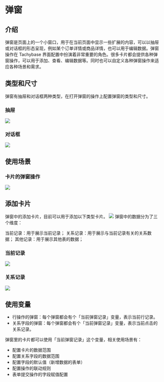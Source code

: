 # 弹窗

## 介绍

弹窗是页面上的一个小窗口，用于在当前页面中显示一些扩展的内容，可以以抽屉或对话框的形态呈现，例如某个订单详情或商品详情，也可以用于编辑数据。弹窗操作在 Tachybase 界面配置中扮演着非常重要的角色。很多卡片都会提供各种弹窗操作，可以用于添加、查看、编辑数据等。同时也可以自定义各种弹窗操作来适应各种场景和需求。

## 类型和尺寸

弹窗有抽屉和对话框两种类型，在打开弹窗的操作上配置弹窗的类型和尺寸。

### 抽屉

![](/interface/interface-current.png)

### 对话框

![](/interface/interface-modal.png)

## 使用场景

### 卡片的弹窗操作

![](/interface/interface-current.png)

## 添加卡片

弹窗中的添加卡片，目前可以用于添加以下类型卡片。
![](/interface/interface-add.png)
弹窗中的数据分为了三个维度：

当前记录：用于展示当前记录；
关系记录：用于展示与当前记录有关的关系数据；
其他记录：用于展示其他表的数据；

### 当前记录

![](/interface/interface-current.png)

### 关系记录

![](/interface/interface-relate.png)

## 使用变量

- 行操作的弹窗：每个弹窗都会有个「当前弹窗记录」变量，表示当前行记录。
- 关系字段的弹窗：每个弹窗都会有个「当前弹窗记录」变量，表示当前点击的关系记录。

弹窗里的卡片都可以使用「当前弹窗记录」这个变量，相关使用场景有：

- 配置卡片的数据范围
- 配置关系字段的数据范围
- 配置字段的默认值（新增数据的表单）
- 配置操作的联动规则
- 表单提交操作的字段赋值配置
